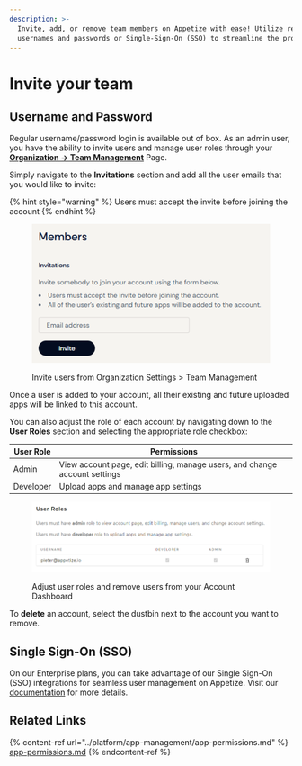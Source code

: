 ```yaml
---
description: >-
  Invite, add, or remove team members on Appetize with ease! Utilize regular
  usernames and passwords or Single-Sign-On (SSO) to streamline the process.
---
```


# Invite your team

## Username and Password

Regular username/password login is available out of box. As an admin user, you have the ability to invite users and manage user roles through your [**Organization -> Team Management**](https://appetize.io/organization/team) Page.

Simply navigate to the **Invitations** section and add all the user emails that you would like to invite:

{% hint style="warning" %}
Users must accept the invite before joining the account
{% endhint %}

<figure><img src="../.gitbook/assets/Screenshot 2025-03-21 114846.png" alt=""><figcaption><p>Invite users from Organization Settings > Team Management</p></figcaption></figure>

Once a user is added to your account, all their existing and future uploaded apps will be linked to this account.

You can also adjust the role of each account by navigating down to the **User Roles** section and selecting the appropriate role checkbox:

| User Role | Permissions                                                                |
| --------- | -------------------------------------------------------------------------- |
| Admin     | View account page, edit billing, manage users, and change account settings |
| Developer | Upload apps and manage app settings                                        |

<figure><img src="../.gitbook/assets/image (64).png" alt="" width="563"><figcaption><p>Adjust user roles and remove users from your Account Dashboard</p></figcaption></figure>

To **delete** an account, select the dustbin next to the account you want to remove.

## Single Sign-On (SSO)

On our Enterprise plans, you can take advantage of our Single Sign-On (SSO) integrations for seamless user management on Appetize. Visit our [documentation](single-sign-on.md) for more details.

## Related Links

{% content-ref url="../platform/app-management/app-permissions.md" %}
[app-permissions.md](../platform/app-management/app-permissions.md)
{% endcontent-ref %}
